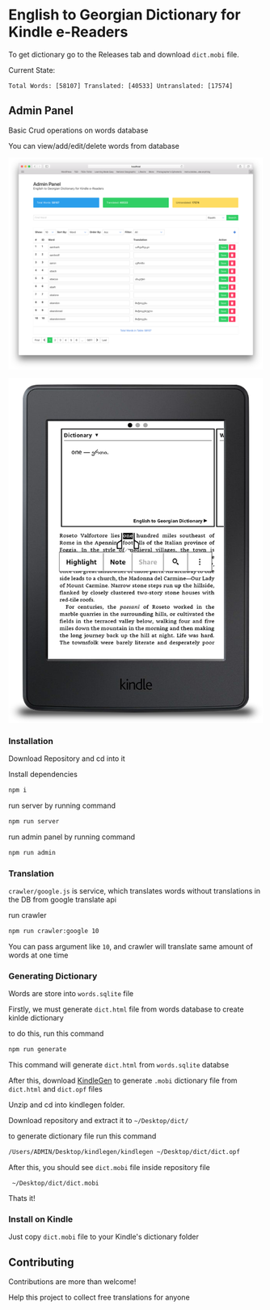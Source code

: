 # English to Georgian Dictionary for Kindle e-Readers
To get dictionary go to the Releases tab and download `dict.mobi` file.

Current State:

```
Total Words: [58107] Translated: [40533] Untranslated: [17574]
```

## Admin Panel

Basic Crud operations on words database

You can view/add/edit/delete words from database

![alt text](./screenshots/admin_panel.png "Admin Panel")

<p align="center"> 
<img src="./screenshots/kindle.png">
</p>

### Installation
Download Repository and cd into it

Install dependencies
```bash
npm i
```

run server by running command
```bash
npm run server
```

run admin panel by running command
```bash
npm run admin
```

### Translation

`crawler/google.js` is service, which translates words without translations in the DB from google translate api

run crawler

```bash
npm run crawler:google 10
```

You can pass argument like `10`, and crawler will translate same amount of words at one time

### Generating Dictionary

Words are store into `words.sqlite` file

Firstly, we must generate `dict.html` file from words database to create kinlde dictionary

to do this, run this command 

```bash
npm run generate
```
This command will generate `dict.html` from `words.sqlite` databse

After this, download [KindleGen](https://www.amazon.com/gp/feature.html?docId=1000765211)
 to generate `.mobi` dictionary file from `dict.html` and `dict.opf` files

Unzip and cd into kindlegen folder.

Download repository and extract it to ```~/Desktop/dict/```

to generate dictionary file run this command
```bash
/Users/ADMIN/Desktop/kindlegen/kindlegen ~/Desktop/dict/dict.opf
```

After this, you should see `dict.mobi` file inside repository file
```file
 ~/Desktop/dict/dict.mobi
```

Thats it! 

### Install on Kindle
Just copy `dict.mobi` file to your Kindle's dictionary folder


## Contributing

Contributions are more than welcome!

Help this project to collect free translations for anyone 